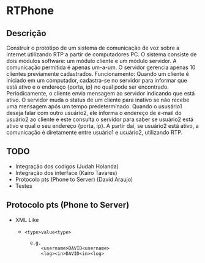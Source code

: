 ﻿# RTPhone

## Descrição
Construir o protótipo de um sistema de comunicação de voz sobre a internet utilizando RTP a partir de computadores PC. O sistema consiste de dois módulos software: um módulo cliente e um módulo servidor. A comunicação permitida é apenas um-a-um. O servidor gerencia apenas 10 clientes previamente cadastrados. Funcionamento: Quando um cliente é iniciado em um computador, cadastra-se no servidor para informar que está ativo e o endereço {porta, ip} no qual pode ser encontrado. Periodicamente, o cliente envia mensagem ao servidor indicando que está ativo. O servidor muda o status de um cliente para inativo se não recebe uma mensagem
após um tempo predeterminado. Quando o ususário1 deseja falar com outro usuário2, ele informa o endereço de e-mail do usuário2 ao cliente e este consulta o servidor para saber se usuário2 está ativo e qual o seu endereço {porta, ip}. A partir daí, se usuário2 está ativo, a comunicação é diretamente entre usuário1 e usuário2, utilizando RTP.


## TODO
* Integração dos codigos (Judah Holanda)
* Integração dos interface (Kairo Tavares)
* Protocolo pts (Phone to Server) (David Araujo)
* Testes

## Protocolo pts (Phone to Server)
* XML Like
 
    * `<type>value<type>`

            e.g. 
                <username>DAVID<username>
                <log><in>DAVID<in><log>